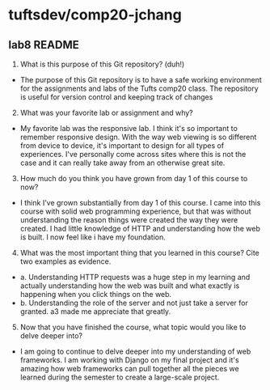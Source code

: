 # tuftsdev/comp20-jchang
## lab8 README
1) What is this purpose of this Git repository? (duh!)
*   The purpose of this Git repository is to have a safe working environment for the assignments and labs of the Tufts comp20 class.  The repository is useful for version control and keeping track of changes

2) What was your favorite lab or assignment and why?
*   My favorite lab was the responsive lab.  I think it's so important to remember responsive design.  With the way web viewing is so different from device to device, it's important to design for all types of experiences.  I've personally come across sites where this is not the case and it can really take away from an otherwise great site.

3) How much do you think you have grown from day 1 of this course to now?
*   I think I've grown substantially from day 1 of this course.  I came into this course with solid web programming experience, but that was without understanding the reason things were created the way they were created.  I had little knowledge of HTTP and understanding how the web is built.  I now feel like i have my foundation.

4) What was the most important thing that you learned in this course? Cite two examples as evidence.
*   a. Understanding HTTP requests was a huge step in my learning and actually understanding how the web was built and what exactly is happening when you click things on the web.
*   b. Understanding the role of the server and not just take a server for granted.  a3 made me appreciate that greatly.

5) Now that you have finished the course, what topic would you like to delve deeper into?
*   I am going to continue to delve deeper into my understanding of web frameworks.  I am working with Django on my final project and it's amazing how web frameworks can pull together all the pieces we learned during the semester to create a large-scale project.

